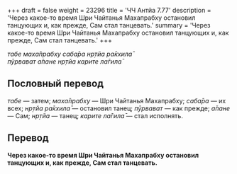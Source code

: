 +++
draft = false
weight = 23296
title = 'ЧЧ Антйа 7.77'
description = 'Через какое-то время Шри Чайтанья Махапрабху остановил танцующих и, как прежде, Сам стал танцевать.'
summary = 'Через какое-то время Шри Чайтанья Махапрабху остановил танцующих и, как прежде, Сам стал танцевать.'
+++

_табе маха̄прабху саба̄ра нр̣тйа ра̄кхила̄  
пӯрвават а̄пане нр̣тйа карите ла̄гила̄_

## Пословный перевод

_табе_ — затем; _маха̄прабху_ — Шри Чайтанья Махапрабху; _саба̄ра_ — их всех; _нр̣тйа_ _ра̄кхила̄_ — остановил танец; _пӯрвават_ — как прежде; _а̄пане_ — Сам; _нр̣тйа_ — танец; _карите_ _ла̄гила̄_ — стал исполнять.

## Перевод

**Через какое-то время Шри Чайтанья Махапрабху остановил танцующих и, как прежде, Сам стал танцевать.**
